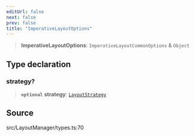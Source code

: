 ```yaml
---
editUrl: false
next: false
prev: false
title: "ImperativeLayoutOptions"
---
```


> **ImperativeLayoutOptions**: `ImperativeLayoutCommonOptions` & `Object`

## Type declaration

### strategy?

> **`optional`** **strategy**: [`LayoutStrategy`](../classes/LayoutStrategy.md)

## Source

src/LayoutManager/types.ts:70
